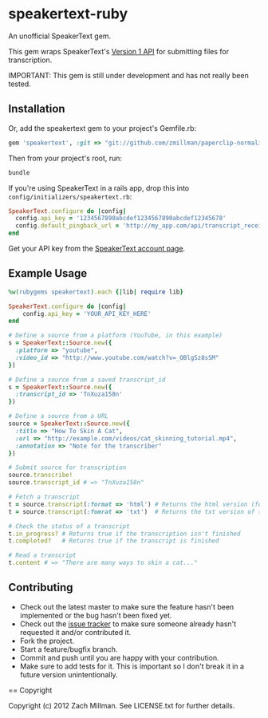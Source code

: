 speakertext-ruby
================

An unofficial SpeakerText gem.

This gem wraps SpeakerText's [Version 1 API](https://api.speakertext.com/v1) for submitting files for transcription.

IMPORTANT: This gem is still under development and has not really been tested.

Installation
------------

<!-- ```bash
gem install speakertext
``` -->

Or, add the speakertext gem to your project's Gemfile.rb:

```ruby
gem 'speakertext', :git => "git://github.com/zmillman/paperclip-normalize.git"
```

Then from your project's root, run:

```bash
bundle
```

If you're using SpeakerText in a rails app, drop this into `config/initializers/speakertext.rb`:

```ruby
SpeakerText.configure do |config|
  config.api_key = '1234567890abcdef1234567890abcdef12345678'               # required
  config.default_pingback_url = 'http://my_app.com/api/transcript_receiver' # optional
end
```

Get your API key from the [SpeakerText account page](http://speakertext.com/account).

Example Usage
-------------

```ruby
%w(rubygems speakertext).each {|lib| require lib}

SpeakerText.configure do |config|
	config.api_key = 'YOUR_API_KEY_HERE'
end

# Define a source from a platform (YouTube, in this example)
s = SpeakerText::Source.new({
  :platform => "youtube",
  :video_id => "http://www.youtube.com/watch?v=_OBlgSz8sSM"
})

# Define a source from a saved transcript_id
s = SpeakerText::Source.new({
  :transcript_id => 'TnXuza158n'
})

# Define a source from a URL
source = SpeakerText::Source.new({
  :title => "How To Skin A Cat",
  :url => "http://example.com/videos/cat_skinning_tutorial.mp4",
  :annotation => "Note for the transcriber"
})

# Submit source for transcription
source.transcribe!
source.transcript_id # => "TnXuza158n"

# Fetch a transcript
t = source.transcript(:format => 'html') # Returns the html version (for CaptionBox)
t = source.transcript(:fomrat => 'txt')  # Returns the txt version of the transcript

# Check the status of a transcript
t.in_progress? # Returns true if the transcription isn't finished
t.completed?   # Returns true if the transcript is finished

# Read a transcript
t.content # => "There are many ways to skin a cat..."

```

Contributing
------------
 
* Check out the latest master to make sure the feature hasn't been implemented or the bug hasn't been fixed yet.
* Check out the [issue tracker](http://github.com/zmillman/speakertext-ruby/issues) to make sure someone already hasn't requested it and/or contributed it.
* Fork the project.
* Start a feature/bugfix branch.
* Commit and push until you are happy with your contribution.
* Make sure to add tests for it. This is important so I don't break it in a future version unintentionally.

== Copyright

Copyright (c) 2012 Zach Millman. See LICENSE.txt for
further details.
